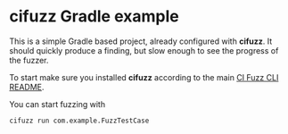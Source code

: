 # cifuzz Gradle example
This is a simple Gradle based project, already configured with
**cifuzz**. It should quickly produce a finding, but slow enough to
see the progress of the fuzzer.

To start make sure you installed **cifuzz** according to the main [CI Fuzz CLI README](https://github.com/CodeIntelligenceTesting/cifuzz#installation).

You can start fuzzing with
```bash
cifuzz run com.example.FuzzTestCase
```
